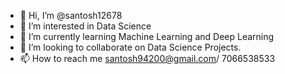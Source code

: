 - 👋 Hi, I’m @santosh12678
- 👀 I’m interested in Data Science
- 🌱 I’m currently learning Machine Learning and Deep Learning
- 💞️ I’m looking to collaborate on  Data Science Projects.
- 📫 How to reach me santosh94200@gmail.com/ 7066538533

<!---
santosh12678/santosh12678 is a ✨ special ✨ repository because its `README.md` (this file) appears on your GitHub profile.
You can click the Preview link to take a look at your changes.
--->
